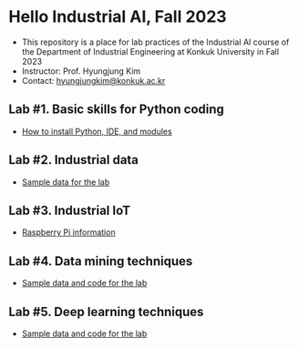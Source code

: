 # Hello Industrial AI, Fall 2023
 - This repository is a place for lab practices of the Industrial AI course of the Department of Industrial Engineering at Konkuk University in Fall 2023
 - Instructor: Prof. Hyungjung Kim
 - Contact: hyungjungkim@konkuk.ac.kr

## Lab #1. Basic skills for Python coding
 - [How to install Python, IDE, and modules](how-to-install-python-env.md)

## Lab #2. Industrial data
 - [Sample data for the lab](/practice-industrial-data.md)

## Lab #3. Industrial IoT
 - [Raspberry Pi information](/raspberry-pi-practice.md)

## Lab #4. Data mining techniques
 - [Sample data and code for the lab](/data-mining-techniques.md)

## Lab #5. Deep learning techniques
 - [Sample data and code for the lab](/deep-learning-techniques.md)